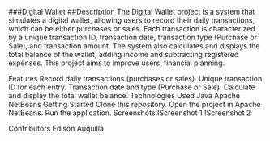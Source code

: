 ###Digital Wallet
##Description
The Digital Wallet project is a system that simulates a digital wallet, allowing users to record their daily transactions, which can be either purchases or sales. Each transaction is characterized by a unique transaction ID, transaction date, transaction type (Purchase or Sale), and transaction amount. The system also calculates and displays the total balance of the wallet, adding income and subtracting registered expenses. This project aims to improve users’ financial planning.

Features
Record daily transactions (purchases or sales).
Unique transaction ID for each entry.
Transaction date and type (Purchase or Sale).
Calculate and display the total wallet balance.
Technologies Used
Java
Apache NetBeans
Getting Started
Clone this repository.
Open the project in Apache NetBeans.
Run the application.
Screenshots
!Screenshot 1 !Screenshot 2

Contributors
Edison Auquilla
